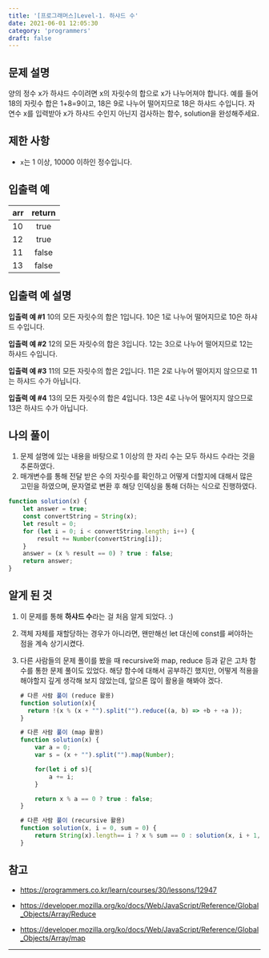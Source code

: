 ```yaml
---
title: '[프로그래머스]Level-1. 하샤드 수'
date: 2021-06-01 12:05:30
category: 'programmers'
draft: false
---
```


## 문제 설명

양의 정수 x가 하샤드 수이려면 x의 자릿수의 합으로 x가 나누어져야 합니다. 예를 들어 18의 자릿수 합은 1+8=9이고,  18은 9로 나누어 떨어지므로 18은 하샤드 수입니다. 자연수 x를 입력받아 x가 하샤드 수인지 아닌지 검사하는 함수,  solution을 완성해주세요.

## 제한 사항

- `x`는 1 이상, 10000 이하인 정수입니다.

## 입출력 예

| arr  | return |
| ---- | :----: |
| 10   |  true  |
| 12   |  true  |
| 11   | false  |
| 13   | false  |

## 입출력 예 설명

**입출력 예 #1**
 10의 모든 자릿수의 합은 1입니다. 10은 1로 나누어 떨어지므로 10은 하샤드 수입니다.

**입출력 예 #2**
 12의 모든 자릿수의 합은 3입니다. 12는 3으로 나누어 떨어지므로 12는 하샤드 수입니다.

**입출력 예 #3**
 11의 모든 자릿수의 합은 2입니다. 11은 2로 나누어 떨어지지 않으므로 11는 하샤드 수가 아닙니다.

**입출력 예 #4**
 13의 모든 자릿수의 합은 4입니다. 13은 4로 나누어 떨어지지 않으므로 13은 하샤드 수가 아닙니다.

## 나의 풀이

1. 문제 설명에 있는 내용을 바탕으로  1 이상의 한 자리 수는 모두 하샤드 수라는 것을 추론하였다.
2. 매개변수를 통해 전달 받은 수의 자릿수를 확인하고 어떻게 더할지에 대해서 많은 고민을 하였으며, 문자열로 변환 후 해당 인덱싱을 통해 더하는 식으로 진행하였다.

```javascript
function solution(x) {
    let answer = true;
    const convertString = String(x);
    let result = 0;
    for (let i = 0; i < convertString.length; i++) {
        result += Number(convertString[i]);
    }
    answer = (x % result == 0) ? true : false;
    return answer;
}
```

## 알게 된 것

1. 이 문제를 통해 **하샤드 수**라는 걸 처음 알게 되었다.  :)

2. 객체 자체를 재할당하는 경우가 아니라면, 왠만해선 let 대신에 const를 써야하는 점을 계속 상기시켰다.

3. 다른 사람들의 문제 풀이를 봤을 때 recursive와 map, reduce 등과 같은 고차 함수를 통한 문제 풀이도 있었다. 해당 함수에 대해서 공부하긴 했지만, 어떻게 적용을 해야할지 깊게 생각해 보지 않았는데, 앞으론 많이 활용을 해봐야 겠다.

   ```javascript
   # 다른 사람 풀이 (reduce 활용)
   function solution(x){
     return !(x % (x + "").split("").reduce((a, b) => +b + +a ));
   }

   # 다른 사람 풀이 (map 활용)
   function solution(x) {
       var a = 0;
       var s = (x + "").split("").map(Number);
   
       for(let i of s){
           a += i;
       }
   
       return x % a == 0 ? true : false;
   }
   
   # 다른 사람 풀이 (recursive 활용)
   function solution(x, i = 0, sum = 0) {
       return String(x).length== i ? x % sum == 0 : solution(x, i + 1, sum + String(x)[i] * 1);
   }
   
   
   ```

   

## 참고
* https://programmers.co.kr/learn/courses/30/lessons/12947
* https://developer.mozilla.org/ko/docs/Web/JavaScript/Reference/Global_Objects/Array/Reduce

* https://developer.mozilla.org/ko/docs/Web/JavaScript/Reference/Global_Objects/Array/map

  

---

